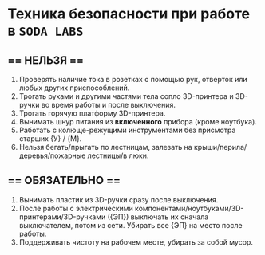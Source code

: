 # Техника безопасности при работе в `SODA LABS`

## == НЕЛЬЗЯ ==
1. Проверять наличие тока в розетках с помощью рук, отверток или любых других приспособлений.
1. Трогать руками и другими частями тела сопло 3D-принтера и 3D-ручки во время работы и после выключения.
1. Трогать горячую платформу 3D-принтера.
1. Вынимать шнур питания из **включенного** прибора (кроме ноутбука).
1. Работать с колюще-режущими инструментами без присмотра старших {У} / {M}.
1. Нельзя бегать/прыгать по лестницам, залезать на крыши/перила/деревья/пожарные лестницы/в люки. 

## == ОБЯЗАТЕЛЬНО ==

1. Вынимать пластик из 3D-ручки сразу после выключения.
1. После работы с электрическими компонентами/ноутбуками/3D-принтерами/3D-ручками  ({ЭП}) выключать их сначала выключателем, потом из сети. Убирать все {ЭП} на место после работы.
1. Поддерживать чистоту на рабочем месте, убирать за собой мусор.
